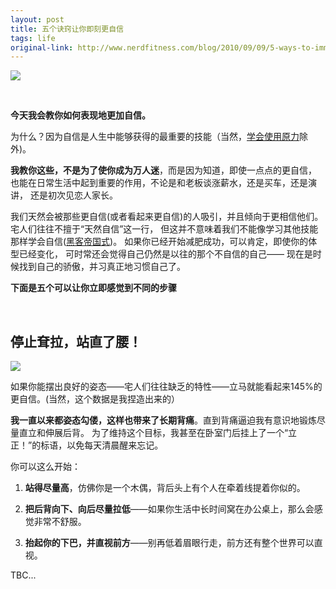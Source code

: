 ```yaml
---
layout: post
title: 五个诀窍让你即刻更自信
tags: life
original-link: http://www.nerdfitness.com/blog/2010/09/09/5-ways-to-immediately-appear-more-confident/
---
```



![](http://www.nerdfitness.com/blog/wp-content/uploads/2010/09/Screen-shot-2010-09-08-at-11.20.11-PM.png)

<br/>

**今天我会教你如何表现地更加自信。**

为什么？因为自信是人生中能够获得的最重要的技能（当然，[学会使用原力](http://www.nerdfitness.com/blog/2009/12/28/become-a-jedi-how-the-force-can-help-you-get-in-shape/)除外)。


**我教你这些，不是为了使你成为万人迷**，而是因为知道，即使一点点的更自信，
也能在日常生活中起到重要的作用，不论是和老板谈涨薪水，还是买车，还是演讲，
还是初次见恋人家长。


我们天然会被那些更自信(或者看起来更自信)的人吸引，并且倾向于更相信他们。
宅人们往往不擅于“天然自信”这一行，
但这并不意味着我们不能像学习其他技能那样学会自信([黑客帝国式](http://www.nerdfitness.com/blog/2010/01/18/hacking-into-the-matrix/))。
如果你已经开始减肥成功，可以肯定，即使你的体型已经变化，
可时常还会觉得自己仍然是以往的那个不自信的自己——
现在是时候找到自己的骄傲，并习真正地习惯自己了。



**下面是五个可以让你立即感觉到不同的步骤**

<br/>

## 停止耷拉，站直了腰！

![](http://www.nerdfitness.com/blog/wp-content/uploads/2010/09/Screen-shot-2010-09-09-at-3.06.23-AM.png)

如果你能摆出良好的姿态——宅人们往往缺乏的特性——立马就能看起来145%的更自信。(当然，这个数据是我捏造出来的）

**我一直以来都姿态勾偻，这样也带来了长期背痛**。直到背痛逼迫我有意识地锻炼尽量直立和伸展后背。
为了维持这个目标，我甚至在卧室门后挂上了一个“立正！”的标语，以免每天清晨醒来忘记。

你可以这么开始：

1. **站得尽量高**，仿佛你是一个木偶，背后头上有个人在牵着线提着你似的。

2. **把后背向下、向后尽量拉低**——如果你生活中长时间窝在办公桌上，那么会感觉非常不舒服。

3. **抬起你的下巴，并直视前方**——别再低着眉眼行走，前方还有整个世界可以直视。




TBC...




